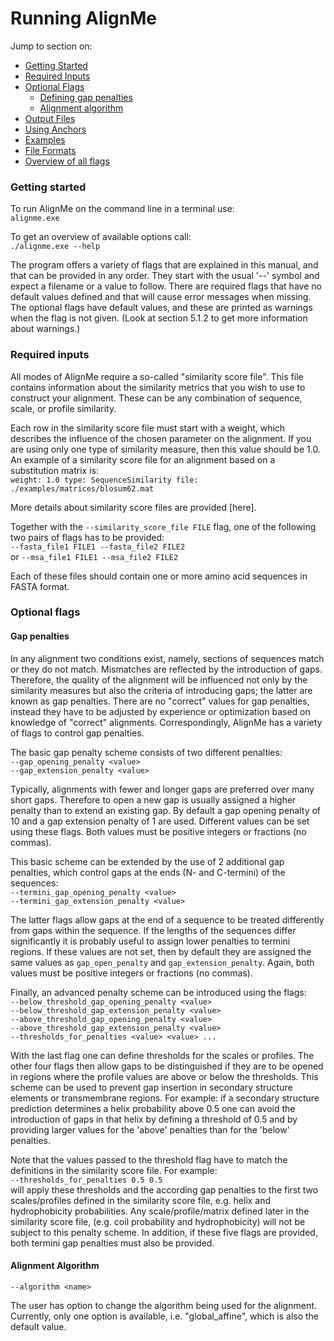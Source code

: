 # Running AlignMe

Jump to section on:
- [Getting Started](#getting-started)
- [Required Inputs](#required-inputs)
- [Optional Flags](#optional-flags)  
   - [Defining gap penalties](#gap-penalties)  
   - [Alignment algorithm](#alignment-algorithm)  
- [Output Files](Output.md)
- [Using Anchors](Anchors.md)
- [Examples](Examples.md)
- [File Formats](Formats.md)
- [Overview of all flags](Flag_overview.md)


### Getting started 

To run AlignMe on the command line in a terminal use:  
`alignme.exe`

To get an overview of available options call:  
`./alignme.exe --help`

The program offers a variety of flags that are explained in
this manual, and that can be provided in any order. They start with the
usual '--' symbol and expect a filename or a value to follow. There are
required flags that have no default values defined and that will cause
error messages when missing. The optional flags have default values, and
these are printed as warnings when the flag is not given. (Look at
section 5.1.2 to get more information about warnings.)

### Required inputs

All modes of AlignMe require a so-called "similarity score file". This
file contains information about the similarity metrics that you wish to
use to construct your alignment. These can be any combination of
sequence, scale, or profile similarity.

Each row in the similarity score file must start with a weight, which
describes the influence of the chosen parameter on the alignment. If you
are using only one type of similarity measure, then this value should be
1.0. An example of a similarity score file for an alignment based on a
substitution matrix is:   
`weight: 1.0 type: SequenceSimilarity file: ./examples/matrices/blosum62.mat`

More details about similarity score files are provided [here].

Together with the `--similarity_score_file FILE` flag, one of the following
two pairs of flags has to be provided:  
`--fasta_file1 FILE1 --fasta_file2 FILE2`  
or
`--msa_file1 FILE1 --msa_file2 FILE2`  

Each of these files should contain one or more amino acid sequences in FASTA format.

### Optional flags

#### Gap penalties 

In any alignment two conditions exist, namely, sections of sequences
match or they do not match. Mismatches are reflected by the introduction
of gaps. Therefore, the quality of the alignment will be influenced not
only by the similarity measures but also the criteria of introducing
gaps; the latter are known as gap penalties. There are no "correct"
values for gap penalties, instead they have to be adjusted by experience
or optimization based on knowledge of "correct" alignments.
Correspondingly, AlignMe has a variety of flags to control gap
penalties.

The basic gap penalty scheme consists of two different penalties:  
`--gap_opening_penalty <value>`  
`--gap_extension_penalty <value>`  

Typically, alignments with fewer and longer gaps are preferred over many
short gaps. Therefore to open a new gap is usually assigned a higher
penalty than to extend an existing gap. By default a gap opening penalty
of 10 and a gap extension penalty of 1 are used. Different values can be
set using these flags. Both values must be positive integers or
fractions (no commas).

This basic scheme can be extended by the use of 2 additional gap
penalties, which control gaps at the ends (N- and C-termini) of the
sequences:  
`--termini_gap_opening_penalty <value>`  
`--termini_gap_extension_penalty <value>` 

The latter flags allow gaps at the end of a sequence to be treated
differently from gaps within the sequence. If the lengths of the
sequences differ significantly it is probably useful to assign lower
penalties to termini regions. If these values are not set, then by
default they are assigned the same values as `gap_open_penalty` and
`gap_extension_penalty`. Again, both values must be positive integers or
fractions (no commas).

Finally, an advanced penalty scheme can be introduced using the flags:  
`--below_threshold_gap_opening_penalty <value>`  
`--below_threshold_gap_extension_penalty <value>`  
`--above_threshold_gap_opening_penalty <value>`  
`--above_threshold_gap_extension_penalty <value>`  
`--thresholds_for_penalties <value> <value> ...`  

With the last flag one can define thresholds for the scales or profiles.
The other four flags then allow gaps to be distinguished if they are to
be opened in regions where the profile values are above or below the
thresholds. This scheme can be used to prevent gap insertion in
secondary structure elements or transmembrane regions. For example: if a
secondary structure prediction determines a helix probability above 0.5
one can avoid the introduction of gaps in that helix by defining a
threshold of 0.5 and by providing larger values for the 'above'
penalties than for the 'below' penalties.

Note that the values passed to the threshold flag have to match the
definitions in the similarity score file. For example:  
`--thresholds_for_penalties 0.5 0.5`  
will apply these thresholds and the according gap penalties to the first two scales/profiles defined
in the similarity score file, e.g. helix and hydrophobicity
probabilities. Any scale/profile/matrix defined later in the similarity
score file, (e.g. coil probability and hydrophobicity) will not be
subject to this penalty scheme. In addition, if these five flags are
provided, both termini gap penalties must also be provided.

#### Alignment Algorithm 
`--algorithm <name>`  

The user has option to change the algorithm being used for the
alignment. Currently, only one option is available, i.e.
"global_affine", which is also the default value.
